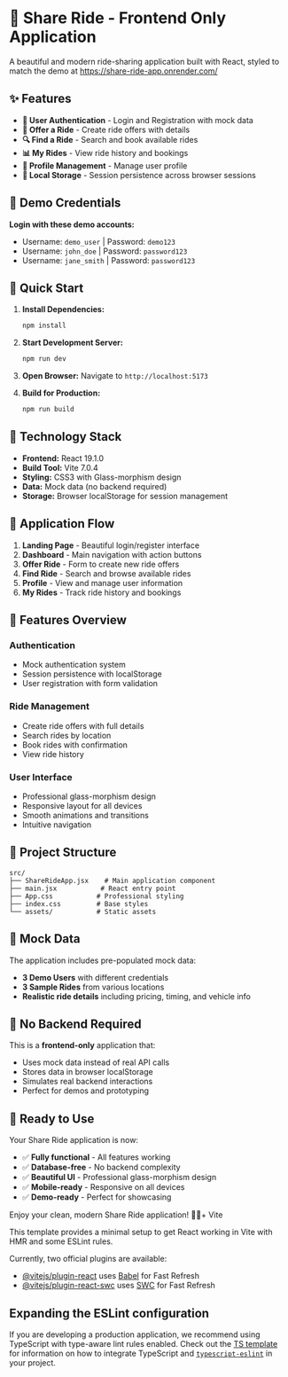 # 🚗 Share Ride - Frontend Only Application

A beautiful and modern ride-sharing application built with React, styled to match the demo at https://share-ride-app.onrender.com/

## ✨ Features

- **🔐 User Authentication** - Login and Registration with mock data
- **🚗 Offer a Ride** - Create ride offers with details
- **🔍 Find a Ride** - Search and book available rides
- **📊 My Rides** - View ride history and bookings
- **👤 Profile Management** - Manage user profile
- **💾 Local Storage** - Session persistence across browser sessions

## 🎯 Demo Credentials

**Login with these demo accounts:**
- Username: `demo_user` | Password: `demo123`
- Username: `john_doe` | Password: `password123`
- Username: `jane_smith` | Password: `password123`

## 🚀 Quick Start

1. **Install Dependencies:**
   ```bash
   npm install
   ```

2. **Start Development Server:**
   ```bash
   npm run dev
   ```

3. **Open Browser:**
   Navigate to `http://localhost:5173`

4. **Build for Production:**
   ```bash
   npm run build
   ```

## 🎨 Technology Stack

- **Frontend:** React 19.1.0
- **Build Tool:** Vite 7.0.4
- **Styling:** CSS3 with Glass-morphism design
- **Data:** Mock data (no backend required)
- **Storage:** Browser localStorage for session management

## 📱 Application Flow

1. **Landing Page** - Beautiful login/register interface
2. **Dashboard** - Main navigation with action buttons
3. **Offer Ride** - Form to create new ride offers
4. **Find Ride** - Search and browse available rides
5. **Profile** - View and manage user information
6. **My Rides** - Track ride history and bookings

## 🔧 Features Overview

### Authentication
- Mock authentication system
- Session persistence with localStorage
- User registration with form validation

### Ride Management
- Create ride offers with full details
- Search rides by location
- Book rides with confirmation
- View ride history

### User Interface
- Professional glass-morphism design
- Responsive layout for all devices
- Smooth animations and transitions
- Intuitive navigation

## 📂 Project Structure

```
src/
├── ShareRideApp.jsx    # Main application component
├── main.jsx           # React entry point
├── App.css           # Professional styling
├── index.css         # Base styles
└── assets/           # Static assets
```

## 🌟 Mock Data

The application includes pre-populated mock data:
- **3 Demo Users** with different credentials
- **3 Sample Rides** from various locations
- **Realistic ride details** including pricing, timing, and vehicle info

## 🔄 No Backend Required

This is a **frontend-only** application that:
- Uses mock data instead of real API calls
- Stores data in browser localStorage
- Simulates real backend interactions
- Perfect for demos and prototyping

## 🎉 Ready to Use

Your Share Ride application is now:
- ✅ **Fully functional** - All features working
- ✅ **Database-free** - No backend complexity
- ✅ **Beautiful UI** - Professional glass-morphism design
- ✅ **Mobile-ready** - Responsive on all devices
- ✅ **Demo-ready** - Perfect for showcasing

Enjoy your clean, modern Share Ride application! 🚗✨+ Vite

This template provides a minimal setup to get React working in Vite with HMR and some ESLint rules.

Currently, two official plugins are available:

- [@vitejs/plugin-react](https://github.com/vitejs/vite-plugin-react/blob/main/packages/plugin-react) uses [Babel](https://babeljs.io/) for Fast Refresh
- [@vitejs/plugin-react-swc](https://github.com/vitejs/vite-plugin-react/blob/main/packages/plugin-react-swc) uses [SWC](https://swc.rs/) for Fast Refresh

## Expanding the ESLint configuration

If you are developing a production application, we recommend using TypeScript with type-aware lint rules enabled. Check out the [TS template](https://github.com/vitejs/vite/tree/main/packages/create-vite/template-react-ts) for information on how to integrate TypeScript and [`typescript-eslint`](https://typescript-eslint.io) in your project.
